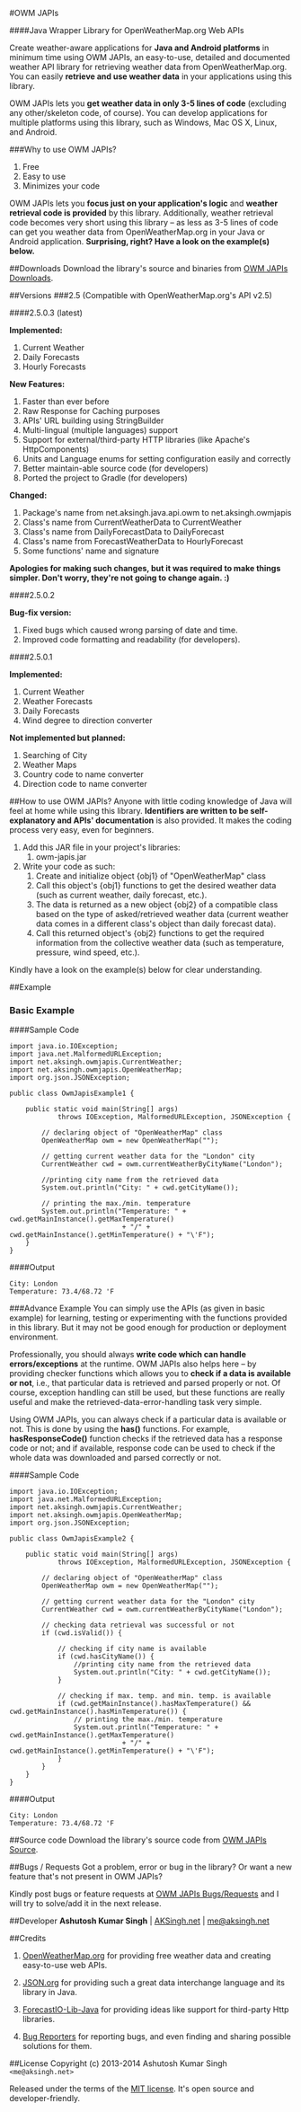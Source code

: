 #OWM JAPIs

####Java Wrapper Library for OpenWeatherMap.org Web APIs

Create weather-aware applications for **Java and Android platforms** in minimum time using OWM JAPIs, an easy-to-use, detailed and documented weather API library for retrieving weather data from OpenWeatherMap.org. You can easily **retrieve and use weather data** in your applications using this library.

OWM JAPIs lets you **get weather data in only 3-5 lines of code** (excluding any other/skeleton code, of course). You can develop applications for multiple platforms using this library, such as Windows, Mac OS X, Linux, and Android.



###Why to use OWM JAPIs?
1. Free
2. Easy to use
3. Minimizes your code

OWM JAPIs lets you **focus just on your application's logic** and **weather retrieval code is provided** by this library. Additionally, weather retrieval code becomes very short using this library – as less as 3-5 lines of code can get you weather data from OpenWeatherMap.org in your Java or Android application. **Surprising, right? Have a look on the example(s) below.**



##Downloads
Download the library's source and binaries from [OWM JAPIs Downloads][1].



##Versions
###2.5 (Compatible with OpenWeatherMap.org's API v2.5)


####2.5.0.3 (latest)

**Implemented:**

1. Current Weather
2. Daily Forecasts
3. Hourly Forecasts

**New Features:**

1. Faster than ever before
2. Raw Response for Caching purposes
3. APIs' URL building using StringBuilder
4. Multi-lingual (multiple languages) support
5. Support for external/third-party HTTP libraries (like Apache's HttpComponents)
6. Units and Language enums for setting configuration easily and correctly
7. Better maintain-able source code (for developers)
8. Ported the project to Gradle (for developers)

**Changed:**

1. Package's name from net.aksingh.java.api.owm to net.aksingh.owmjapis
2. Class's name from CurrentWeatherData to CurrentWeather
3. Class's name from DailyForecastData to DailyForecast
4. Class's name from ForecastWeatherData to HourlyForecast
5. Some functions' name and signature

**Apologies for making such changes, but it was required to make things simpler. Don't worry, they're not going to change again. :)**


####2.5.0.2

**Bug-fix version:**

1. Fixed bugs which caused wrong parsing of date and time.
2. Improved code formatting and readability (for developers).


####2.5.0.1

**Implemented:**

1. Current Weather
2. Weather Forecasts
3. Daily Forecasts
4. Wind degree to direction converter

**Not implemented but planned:**

1. Searching of City
2. Weather Maps
3. Country code to name converter
4. Direction code to name converter



##How to use OWM JAPIs?
Anyone with little coding knowledge of Java will feel at home while using this library.  **Identifiers are written to be self-explanatory and APIs' documentation** is also provided. It makes the coding process very easy, even for beginners.

1. Add this JAR file in your project's libraries:
    1. owm-japis.jar
2. Write your code as such:
    1. Create and initialize object {obj1} of "OpenWeatherMap" class
    2. Call this object's {obj1} functions to get the desired weather data (such as current weather, daily forecast, etc.).
    3. The data is returned as a new object {obj2} of a compatible class based on the type of asked/retrieved weather data (current weather data comes in a different class's object than daily forecast data).
    3. Call this returned object's {obj2} functions to get the required information from the collective weather data (such as temperature, pressure, wind speed, etc.).

Kindly have a look on the example(s) below for clear understanding.



##Example
### Basic Example
####Sample Code

    import java.io.IOException;
    import java.net.MalformedURLException;
    import net.aksingh.owmjapis.CurrentWeather;
    import net.aksingh.owmjapis.OpenWeatherMap;
    import org.json.JSONException;
    
    public class OwmJapisExample1 {
    
        public static void main(String[] args)
                throws IOException, MalformedURLException, JSONException {
                
            // declaring object of "OpenWeatherMap" class
            OpenWeatherMap owm = new OpenWeatherMap("");
    
            // getting current weather data for the "London" city
            CurrentWeather cwd = owm.currentWeatherByCityName("London");
    
            //printing city name from the retrieved data
            System.out.println("City: " + cwd.getCityName());
            
            // printing the max./min. temperature
            System.out.println("Temperature: " + cwd.getMainInstance().getMaxTemperature()
                                + "/" + cwd.getMainInstance().getMinTemperature() + "\'F");
        }
    }

####Output

    City: London
    Temperature: 73.4/68.72 'F


###Advance Example
You can simply use the APIs (as given in basic example) for learning, testing or experimenting with the functions provided in this library. But it may not be good enough for production or deployment environment.

Professionally, you should always **write code which can handle errors/exceptions** at the runtime. OWM JAPIs also helps here – by providing checker functions which allows you to **check if a data is available or not**, i.e., that particular data is retrieved and parsed properly or not. Of course, exception handling can still be used, but these functions are really useful and make the retrieved-data-error-handling task very simple.

Using OWM JAPIs, you can always check if a particular data is available or not. This is done by using the **has<DataName>()** functions. For example, **hasResponseCode()** function checks if the retrieved data has a response code or not; and if available, response code can be used to check if the whole data was downloaded and parsed correctly or not.

####Sample Code

    import java.io.IOException;
    import java.net.MalformedURLException;
    import net.aksingh.owmjapis.CurrentWeather;
    import net.aksingh.owmjapis.OpenWeatherMap;
    import org.json.JSONException;
    
    public class OwmJapisExample2 {
    
        public static void main(String[] args)
                throws IOException, MalformedURLException, JSONException {
    
            // declaring object of "OpenWeatherMap" class
            OpenWeatherMap owm = new OpenWeatherMap("");
    
            // getting current weather data for the "London" city
            CurrentWeather cwd = owm.currentWeatherByCityName("London");
    
            // checking data retrieval was successful or not
            if (cwd.isValid()) {
    
                // checking if city name is available
                if (cwd.hasCityName()) {
                    //printing city name from the retrieved data
                    System.out.println("City: " + cwd.getCityName());
                }
    
                // checking if max. temp. and min. temp. is available
                if (cwd.getMainInstance().hasMaxTemperature() && cwd.getMainInstance().hasMinTemperature()) {
                    // printing the max./min. temperature
                    System.out.println("Temperature: " + cwd.getMainInstance().getMaxTemperature()
                                + "/" + cwd.getMainInstance().getMinTemperature() + "\'F");
                }
            }
        }
    }

####Output

    City: London
    Temperature: 73.4/68.72 'F



##Source code
Download the library's source code from [OWM JAPIs Source][2].



##Bugs / Requests
Got a problem, error or bug in the library? Or want a new feature that's not present in OWM JAPIs?

Kindly post bugs or feature requests at [OWM JAPIs Bugs/Requests][3] and I will try to solve/add it in the next release.



##Developer
**Ashutosh Kumar Singh** | [AKSingh.net][4] | [me@aksingh.net][9]



##Credits
1. [OpenWeatherMap.org][5]
for providing free weather data and creating easy-to-use web APIs.

2. [JSON.org][6] 
for providing such a great data interchange language and its library in Java.

3. [ForecastIO-Lib-Java][8]
for providing ideas like support for third-party Http libraries.

4. [Bug Reporters][3]
for reporting bugs, and even finding and sharing possible solutions for them.



##License
Copyright (c) 2013-2014 Ashutosh Kumar Singh `<me@aksingh.net>`
  
Released under the terms of the [MIT license][7]. It's open source and developer-friendly.


  [1]: http://go.aksingh.net/owm-japis-downloads
  [2]: http://go.aksingh.net/owm-japis-src
  [3]: http://go.aksingh.net/owm-japis-bugs
  [4]: http://www.aksingh.net/
  [5]: http://openweathermap.org/
  [6]: http://www.json.org/java/index.html
  [7]: http://opensource.org/licenses/MIT
  [8]: https://github.com/dvdme/forecastio-lib-java
  [9]: mailto:me@aksingh.net